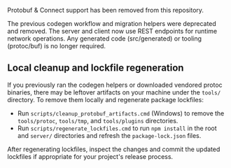 Protobuf & Connect support has been removed from this repository.

The previous codegen workflow and migration helpers were deprecated and
removed. The server and client now use REST endpoints for runtime network
operations. Any generated code (src/generated) or tooling (protoc/buf) is
no longer required.

Local cleanup and lockfile regeneration
--------------------------------------

If you previously ran the codegen helpers or downloaded vendored protoc
binaries, there may be leftover artifacts on your machine under the
`tools/` directory. To remove them locally and regenerate package lockfiles:

- Run `scripts/cleanup_protobuf_artifacts.cmd` (Windows) to remove the
	`tools/protoc`, `tools/tmp`, and `tools/plugins` directories.
- Run `scripts/regenerate_lockfiles.cmd` to run `npm install` in the root
	and `server/` directories and refresh the `package-lock.json` files.

After regenerating lockfiles, inspect the changes and commit the updated
lockfiles if appropriate for your project's release process.

